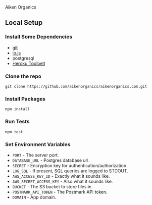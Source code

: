 Aiken Organics

## Local Setup

### Install Some Dependencies

* [git](http://git-scm.org/)
* [io.js](https://iojs.org/)
* postgresql
* [Heroku Toolbelt](https://toolbelt.heroku.com/)

### Clone the repo

    git clone https://github.com/aikenorganics/aikenorganics.com.git

### Install Packages

    npm install

### Run Tests

    npm test

### Set Environment Variables

* `PORT` - The server port.
* `DATABASE_URL` - Postgres database url.
* `SECRET` - Encryption key for authentication/authorization.
* `LOG_SQL` - If present, SQL queries are logged to STDOUT.
* `AWS_ACCESS_KEY_ID` - Exactly what it sounds like.
* `AWS_SECRET_ACCESS_KEY` - Also what it sounds like.
* `BUCKET` - The S3 bucket to store files in.
* `POSTMARK_API_TOKEN` - The Postmark API token.
* `DOMAIN` - App domain.

